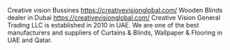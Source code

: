 Creative vision 
Bussines
https://creativevisionglobal.com/
Wooden Blinds dealer in Dubai
https://creativevisionglobal.com/
Creative Vision General Trading LLC is established in 2010 in UAE. We are one of the best manufacturers and suppliers of Curtains & Blinds, Wallpaper & Flooring in UAE and Qatar.
